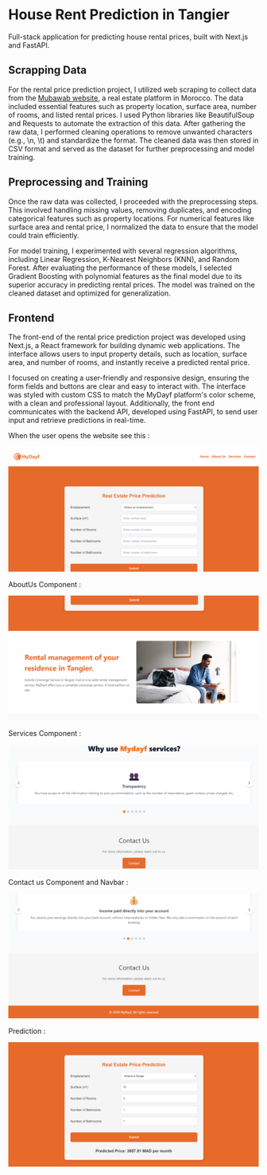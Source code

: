 # House Rent Prediction in Tangier
Full-stack application for predicting house rental prices, built with Next.js and FastAPI.

## Scrapping Data
For the rental price prediction project, I utilized web scraping to collect data from the [Mubawab website](https://www.mubawab.ma/fr/st/tanger/appartements-a-louer), a real estate platform in Morocco. The data included essential features such as property location, surface area, number of rooms, and listed rental prices.
I used Python libraries like BeautifulSoup and Requests to automate the extraction of this data. After gathering the raw data, I performed cleaning operations to remove unwanted characters (e.g., \n, \t) and standardize the format. The cleaned data was then stored in CSV format and served as the dataset for further preprocessing and model training.

## Preprocessing and Training
Once the raw data was collected, I proceeded with the preprocessing steps. This involved handling missing values, removing duplicates, and encoding categorical features such as property locations. For numerical features like surface area and rental price, I normalized the data to ensure that the model could train efficiently.

For model training, I experimented with several regression algorithms, including Linear Regression, K-Nearest Neighbors (KNN), and Random Forest. After evaluating the performance of these models, I selected Gradient Boosting with polynomial features as the final model due to its superior accuracy in predicting rental prices. The model was trained on the cleaned dataset and optimized for generalization.

## Frontend
The front-end of the rental price prediction project was developed using Next.js, a React framework for building dynamic web applications. The interface allows users to input property details, such as location, surface area, and number of rooms, and instantly receive a predicted rental price.

I focused on creating a user-friendly and responsive design, ensuring the form fields and buttons are clear and easy to interact with. The interface was styled with custom CSS to match the MyDayf platform's color scheme, with a clean and professional layout. Additionally, the front end communicates with the backend API, developed using FastAPI, to send user input and retrieve predictions in real-time.

When the user opens the website see this :

![](readmepic/1.png)


AboutUs Component :

![](readmepic/2.png)


Services Component :

![](readmepic/3.png)


Contact us Component and Navbar :

![](readmepic/4.png)


Prediction :

![](readmepic/5.png)
